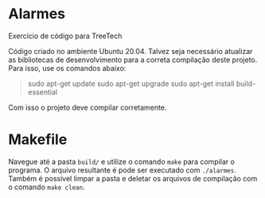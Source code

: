 # Alarmes
Exercício de código para TreeTech

Código criado no ambiente Ubuntu 20.04. Talvez seja necessário atualizar as bibliotecas de desenvolvimento para a correta compilação deste projeto. Para isso, use os comandos abaixo:

>sudo apt-get update
>sudo apt-get upgrade
>sudo apt-get install build-essential

Com isso o projeto deve compilar corretamente.

# Makefile
Navegue até a pasta `build/` e utilize o comando `make` para compilar o programa. O arquivo resultante é pode ser executado com `./alarmes`.
Também é possível limpar a pasta e deletar os arquivos de compilação com o comando `make clean`.